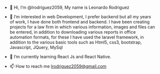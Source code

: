 - 👋 Hi, I’m @lrodriguez2059, My name is Leonardo Rodriguez
- 👀 I’m interested in web Development, I prefer backend but all my years of work, I have done both frontend and backend.
     I have been creating projects for a law firm in which various information,
     images and files can be entered, 
     in addition to downloading various reports in office automation formats,
     for these I have used the laravel framework,
     in addition to the various basic tools such as Html5, css3, bootstrap, Javascript, JQuery, MySql
- 🌱 I’m currently learning React Js and React Native.

- 📫 How to reach me lrodriguez2059@gmail.com 
<!---
lrodriguez2059/lrodriguez2059 is a ✨ special ✨ repository because its `README.md` (this file) appears on your GitHub profile.
You can click the Preview link to take a look at your changes.
--->
